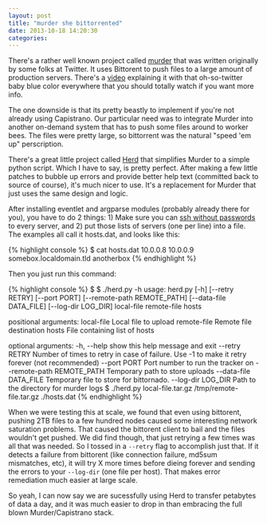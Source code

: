 ```yaml
---
layout: post
title: "murder she bittorrented"
date: 2013-10-18 14:20:30
categories: 
---
```


There's a rather well known project called [murder][murder] that was written originally by some folks at Twitter. It uses Bittorent to push files to a large amount of production servers. There's a [video][murdervid] explaining it with that oh-so-twitter baby blue color everywhere that you should totally watch if you want more info.

The one downside is that its pretty beastly to implement if you're not already using Capistrano. Our particular need was to integrate Murder into another on-demand system that has to push some files around to worker bees. The files were pretty large, so bittorrent was the natural "speed 'em up" perscription.

There's a great little project called [Herd][herd] that simplifies Murder to a simple python script. Which I have to say, is pretty perfect. After making a few little patches to bubble up errors and provide better help text (committed back to source of course), it's much nicer to use. It's a replacement for Murder that just uses the same design and logic. 

After installing eventlet and argparse modules (probably already there for you), you have to do 2 things: 1) Make sure you can [ssh without passwords][ssh] to every server, and 2) put those lists of servers (one per line) into a file. The examples all call it hosts.dat, and looks like this:

{% highlight console %}
$ cat hosts.dat
10.0.0.8
10.0.0.9
somebox.localdomain.tld
anotherbox
{% endhighlight %}

Then you just run this command:

{% highlight console %}
$ $ ./herd.py -h
usage: herd.py [-h] [--retry RETRY] [--port PORT] [--remote-path REMOTE_PATH]
               [--data-file DATA_FILE] [--log-dir LOG_DIR]
               local-file remote-file hosts

positional arguments:
  local-file            Local file to upload
  remote-file           Remote file destination
  hosts                 File containing list of hosts

optional arguments:
  -h, --help            show this help message and exit
  --retry RETRY         Number of times to retry in case of failure. Use -1 to
                        make it retry forever (not recommended)
  --port PORT           Port number to run the tracker on
  --remote-path REMOTE_PATH
                        Temporary path to store uploads
  --data-file DATA_FILE
                        Temporary file to store for bittornado.
  --log-dir LOG_DIR     Path to the directory for murder logs
$ ./herd.py local-file.tar.gz /tmp/remote-file.tar.gz ./hosts.dat
{% endhighlight %}

When we were testing this at scale, we found that even using bittorent, pushing 2TB files to a few hundred nodes caused some interesting network saturation problems. That caused the bittorent client to bail and the files wouldn't get pushed. We did find though, that just retrying a few times was all that was needed. So I tossed in a `--retry` flag to accomplish just that. If it detects a failure from bittorent (like connection failure, md5sum mismatches, etc), it will try X more times before dieing forever and sending the errors to your `--log-dir` (one file per host). That makes error remediation much easier at large scale.

So yeah, I can now say we are sucessfully using Herd to transfer petabytes of data a day, and it was much easier to drop in than embracing the full blown Murder/Capistrano stack.


[murder]: https://github.com/lg/murder
[murdervid]: http://vimeo.com/11280885
[herd]: https://github.com/russss/Herd
[ssh]: http://sshkeychain.sourceforge.net/mirrors/SSH-with-Keys-HOWTO/SSH-with-Keys-HOWTO-4.html